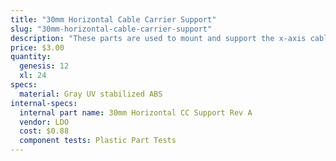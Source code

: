 ```yaml
---
title: "30mm Horizontal Cable Carrier Support"
slug: "30mm-horizontal-cable-carrier-support"
description: "These parts are used to mount and support the x-axis cable carrier. The gusset also functions as an area for cables, tubes, and LED light strips to be routed through."
price: $3.00
quantity:
  genesis: 12
  xl: 24
specs:
  material: Gray UV stabilized ABS
internal-specs:
  internal part name: 30mm Horizontal CC Support Rev A
  vendor: LDO
  cost: $0.88
  component tests: Plastic Part Tests
---
```

